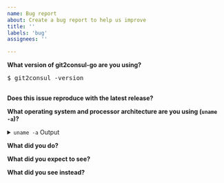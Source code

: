 ```yaml
---
name: Bug report
about: Create a bug report to help us improve
title: ''
labels: 'bug'
assignees: ''

---
```


<!-- Please answer these questions before submitting your bug report. Thanks! -->

**What version of git2consul-go are you using?**

<pre>
$ git2consul -version

</pre>

**Does this issue reproduce with the latest release?**



**What operating system and processor architecture are you using (`uname  -a`)?**

<details><summary><code>uname -a</code> Output</summary><br><pre>
$ uname -a

</pre></details>

**What did you do?**

<!--
If possible, provide a recipe for reproducing the error.
A detailed sequence of steps describing what to do to observe the issue is good.
A complete runnable bash shell script is best.
-->



**What did you expect to see?**



**What did you see instead?**
